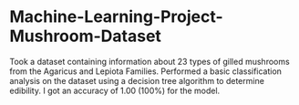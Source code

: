# Machine-Learning-Project-Mushroom-Dataset
Took a dataset containing information about 23 types of gilled mushrooms from the Agaricus and Lepiota Families. Performed a basic classification analysis on the dataset using a decision tree algorithm to determine edibility. I got an accuracy of 1.00 (100%) for the model.
